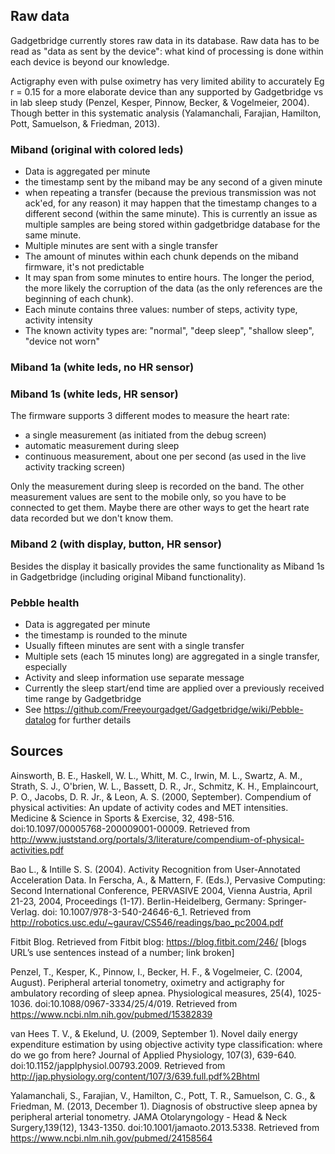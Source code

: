 ## Raw data

Gadgetbridge currently stores raw data in its database. Raw data has to be read as "data as sent by the device": what kind of processing is done within each device is beyond our knowledge.

Actigraphy even with pulse oximetry has very limited ability to accurately Eg r = 0.15 for a more elaborate device than any supported by Gadgetbridge vs in lab sleep study (Penzel, Kesper,  Pinnow, Becker, & Vogelmeier, 2004). Though better in this systematic analysis (Yalamanchali, Farajian, Hamilton, Pott, Samuelson, & Friedman, 2013).

### Miband (original with colored leds)

* Data is aggregated per minute 
 * the timestamp sent by the miband may be any second of a given minute
 * when repeating a transfer (because the previous transmission was not ack'ed, for any reason) it may happen that the timestamp changes to a different second (within the same minute). This is currently an issue as multiple samples are being stored within gadgetbridge database for the same minute.
* Multiple minutes are sent with a single transfer
 * The amount of minutes within each chunk depends on the miband firmware, it's not predictable
 * It may span from some minutes to entire hours. The longer the period, the more likely the corruption of the data (as the only references are the beginning of each chunk).
* Each minute contains three values: number of steps, activity type, activity intensity
 * The known activity types are: "normal", "deep sleep", "shallow sleep", "device not worn"

### Miband 1a (white leds, no HR sensor)

### Miband 1s (white leds, HR sensor)

The firmware supports 3 different modes to measure the heart rate:
* a single measurement (as initiated from the debug screen)
* automatic measurement during sleep
* continuous measurement, about one per second (as used in the live activity tracking screen)

Only the measurement during sleep is recorded on the band. The other measurement values are sent to the mobile only, so you have to be connected to get them. Maybe there are other ways to get the heart rate data recorded but we don't know them.

### Miband 2 (with display, button, HR sensor)

Besides the display it basically provides the same functionality as Miband 1s in Gadgetbridge (including original Miband functionality).

### Pebble health

* Data is aggregated per minute
 * the timestamp is rounded to the minute
* Usually fifteen minutes are sent with a single transfer
 * Multiple sets (each 15 minutes long) are aggregated in a single transfer, especially
* Activity and sleep information use separate message
 * Currently the sleep start/end time are applied over a previously received time range by Gadgetbridge
 * See https://github.com/Freeyourgadget/Gadgetbridge/wiki/Pebble-datalog for further details

## Sources

Ainsworth, B. E., Haskell, W. L., Whitt, M. C., Irwin, M. L., Swartz, A. M., Strath, S. J., O'brien, W. L., Bassett, D. R., Jr., Schmitz, K. H., Emplaincourt, P. O., Jacobs, D. R. Jr., & Leon, A. S. (2000, September). Compendium of physical activities: An update of activity codes and MET intensities. Medicine & Science in Sports & Exercise, 32, 498-516. doi:10.1097/00005768-200009001-00009. Retrieved from http://www.juststand.org/portals/3/literature/compendium-of-physical-activities.pdf 

Bao L., & Intille S. S. (2004). Activity Recognition from User-Annotated Acceleration Data. In Ferscha, A., & Mattern, F. (Eds.), Pervasive Computing: Second International Conference, PERVASIVE 2004, Vienna Austria, April 21-23, 2004, Proceedings (1-17). Berlin-Heidelberg, Germany: Springer-Verlag. doi: 10.1007/978-3-540-24646-6_1. Retrieved from http://robotics.usc.edu/~gaurav/CS546/readings/bao_pc2004.pdf 
 
Fitbit Blog. Retrieved from Fitbit blog: https://blog.fitbit.com/246/ [blogs URL’s use sentences instead of a number; link broken]

Penzel, T., Kesper, K., Pinnow, I., Becker, H. F., & Vogelmeier, C. (2004, August). Peripheral arterial tonometry, oximetry and actigraphy for ambulatory recording of sleep apnea. Physiological measures, 25(4), 1025-1036. doi:10.1088/0967-3334/25/4/019. Retrieved from https://www.ncbi.nlm.nih.gov/pubmed/15382839 

van Hees T. V., & Ekelund, U. (2009, September 1). Novel daily energy expenditure estimation by using objective activity type classification: where do we go from here? Journal of Applied Physiology, 107(3), 639-640. doi:10.1152/japplphysiol.00793.2009. Retrieved from http://jap.physiology.org/content/107/3/639.full.pdf%2Bhtml  

Yalamanchali, S., Farajian, V., Hamilton, C., Pott, T. R., Samuelson, C. G., & Friedman, M. (2013, December 1). Diagnosis of obstructive sleep apnea by peripheral arterial tonometry. JAMA Otolaryngology - Head & Neck Surgery,139(12), 1343-1350. doi:10.1001/jamaoto.2013.5338. Retrieved from https://www.ncbi.nlm.nih.gov/pubmed/24158564 

